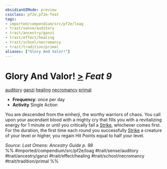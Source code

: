 ```yaml
---
obsidianUIMode: preview
cssclass: pf2e,pf2e-feat
tags:
- imported/compendium/src/pf2e/loag
- trait/sense/auditory
- trait/ancestry/ganzi
- trait/effect/healing
- trait/school/necromancy
- trait/tradition/primal
aliases: ["Glory And Valor!"]
---
```

# Glory And Valor!  [>](chapter-9-playing-the-game.md#Actions "Single Action") *Feat 9*  
[auditory](auditory.md)  [ganzi](ganzi-loag.md)  [healing](healing.md)  [necromancy](necromancy.md)  [primal](primal.md)  

- **Frequency**: once per day
- **Activity** Single Action

You are descended from the einherji, the worthy warriors of chaos. You call upon your ascendant blood with a mighty cry that fills you with a revitalizing energy for 1 minute or until you critically fail a [Strike](strike.md), whichever comes first. For the duration, the first time each round you successfully [Strike](strike.md) a creature of your level or higher, you regain Hit Points equal to half your level.

*Source: Lost Omens: Ancestry Guide p. 98*  
%% #imported/compendium/src/pf2e/loag #trait/sense/auditory #trait/ancestry/ganzi #trait/effect/healing #trait/school/necromancy #trait/tradition/primal %%